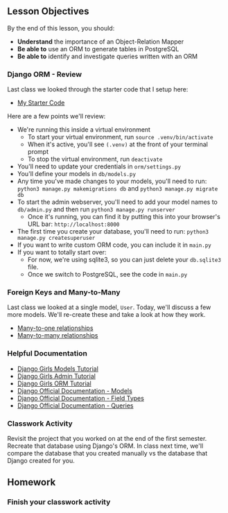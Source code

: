 ## Lesson Objectives
By the end of this lesson, you should:
- **Understand** the importance of an Object-Relation Mapper
- **Be able to** use an ORM to generate tables in PostgreSQL
- **Be able to** identify and investigate queries written with an ORM



### Django ORM - Review

Last class we looked through the starter code that I setup here:

- [My Starter Code](https://github.com/MrJonesAPS/orm/)

Here are a few points we'll review:

- We're running this inside a virtual environment
    - To start your virtual environment, run `source .venv/bin/activate`
    - When it's active, you'll see `(.venv)` at the front of your terminal prompt
    - To stop the virtual environment, run `deactivate`
- You'll need to update your credentials in `orm/settings.py`
- You'll define your models in `db/models.py`
- Any time you've made changes to your models, you'll need to run: `python3 manage.py makemigrations db` and `python3 manage.py migrate db`
- To start the admin webserver, you'll need to add your model names to `db/admin.py` and then run `python3 manage.py runserver`
    - Once it's running, you can find it by putting this into your browser's URL bar: `http://localhost:8000`
- The first time you create your database, you'll need to run: `python3 manage.py createsuperuser`
- If you want to write custom ORM code, you can include it in `main.py`
- If you want to totally start over:
    - For now, we're using sqlite3, so you can just delete your `db.sqlite3` file.
    - Once we switch to PostgreSQL, see the code in `main.py`

### Foreign Keys and Many-to-Many

Last class we looked at a single model, `User`. Today, we'll discuss a few more models. We'll re-create these
and take a look at how they work.
- [Many-to-one relationships](https://docs.djangoproject.com/en/5.1/topics/db/examples/many_to_one/)
- [Many-to-many relationships](https://docs.djangoproject.com/en/5.1/topics/db/examples/many_to_many/)

### Helpful Documentation

- [Django Girls Models Tutorial](https://tutorial.djangogirls.org/en/django_models/)
- [Django Girls Admin Tutorial](https://tutorial.djangogirls.org/en/django_admin/)
- [Django Girls ORM Tutorial](https://tutorial.djangogirls.org/en/django_orm/)
- [Django Official Documentation - Models](https://docs.djangoproject.com/en/5.1/topics/db/models/)
- [Django Official Documentation - Field Types](https://docs.djangoproject.com/en/5.1/ref/models/fields/#field-types)
- [Django Official Documentation - Queries](https://docs.djangoproject.com/en/5.1/topics/db/queries/)

###  Classwork Activity
Revisit the project that you worked on at the end of the first semester. Recreate that database using
Django's ORM. In class next time, we'll compare the database that you created manually vs the database
that Django created for you.

## Homework

### Finish your classwork activity

